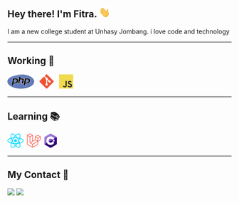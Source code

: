 <h2> Hey there! I'm Fitra. <img src="./img/Hi.gif" width="25"></h2>
I am a new college student at Unhasy Jombang. i love code and technology 
<hr style="margin-top: 15px;margin-bottom: 15px">   

<h2> Working 🚀</h2>
<span><img src="./img/php.png"/></span> &nbsp;
<span><img src="./img/git.png"/></span> &nbsp;
<span><img src="./img/javascript.png"/></span> &nbsp;
<hr style="margin-top: 15px;margin-bottom: 15px">   

<h2> Learning 📚</h2>
<span><img src="./img/react.png"/></span>&nbsp;
<span><img src="./img/laravel.png"/></span>&nbsp;
<span><img src="./img/csharp.png"/></span>&nbsp;
<hr style="margin-top: 15px;margin-bottom: 15px">   


<h2> My Contact 👦</h2>
<a href="https://www.instagram.com/fitra36_"><img src="https://img.shields.io/badge/Instagram-DD2476?style=for-the-badge&logo=instagram&logoColor=white"/></a>
<a href="https://www.linkedin.com/in/rizki-r-998b45129/"><img src="https://img.shields.io/badge/linkedin-0077B5?style=for-the-badge&logo=linkedin&logoColor=white"/></a>
